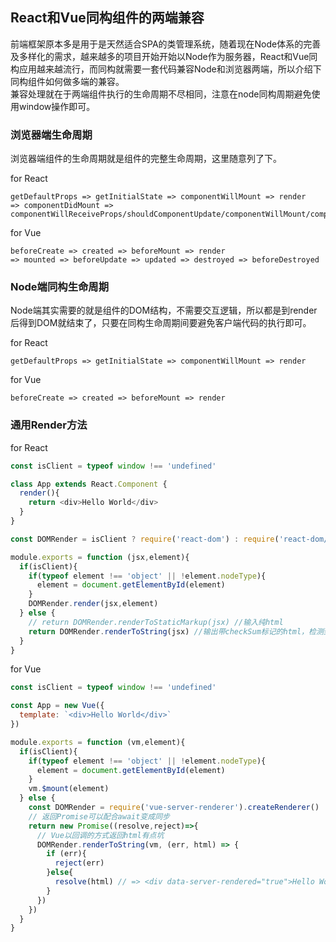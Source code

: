 ## React和Vue同构组件的两端兼容

前端框架原本多是用于是天然适合SPA的类管理系统，随着现在Node体系的完善及多样化的需求，越来越多的项目开始开始以Node作为服务器，React和Vue同构应用越来越流行，而同构就需要一套代码兼容Node和浏览器两端，所以介绍下同构组件如何做多端的兼容。<br/>
兼容处理就在于两端组件执行的生命周期不尽相同，注意在node同构周期避免使用window操作即可。

### 浏览器端生命周期

浏览器端组件的生命周期就是组件的完整生命周期，这里随意列了下。

for React
```
getDefaultProps => getInitialState => componentWillMount => render
=> componentDidMount => componentWillReceiveProps/shouldComponentUpdate/componentWillMount/componentWillUpdate/componentDidUpdate
```

for Vue
```
beforeCreate => created => beforeMount => render
=> mounted => beforeUpdate => updated => destroyed => beforeDestroyed
```

### Node端同构生命周期

Node端其实需要的就是组件的DOM结构，不需要交互逻辑，所以都是到render后得到DOM就结束了，只要在同构生命周期间要避免客户端代码的执行即可。

for React
```
getDefaultProps => getInitialState => componentWillMount => render
```

for Vue
```
beforeCreate => created => beforeMount => render
```

### 通用Render方法

for React
```javascript
const isClient = typeof window !== 'undefined'

class App extends React.Component {
  render(){
    return <div>Hello World</div>
  }
}

const DOMRender = isClient ? require('react-dom') : require('react-dom/server')

module.exports = function (jsx,element){
  if(isClient){
    if(typeof element !== 'object' || !element.nodeType){
      element = document.getElementById(element)
    }
    DOMRender.render(jsx,element)
  } else {
    // return DOMRender.renderToStaticMarkup(jsx) //输入纯html
    return DOMRender.renderToString(jsx) //输出带checkSum标记的html，检测到变化时才更新dom，具体看各个版本说明
  }
}
```

for Vue
```javascript
const isClient = typeof window !== 'undefined'

const App = new Vue({
  template: `<div>Hello World</div>`
})

module.exports = function (vm,element){
  if(isClient){
    if(typeof element !== 'object' || !element.nodeType){
      element = document.getElementById(element)
    }
    vm.$mount(element)
  } else {
    const DOMRender = require('vue-server-renderer').createRenderer()
    // 返回Promise可以配合await变成同步
    return new Promise((resolve,reject)=>{
      // Vue以回调的方式返回html有点坑
      DOMRender.renderToString(vm, (err, html) => {
        if (err){
          reject(err)
        }else{
          resolve(html) // => <div data-server-rendered="true">Hello World</div>
        }
      })
    })
  }
}